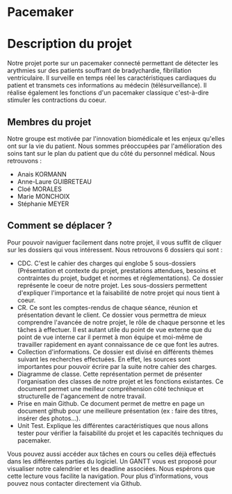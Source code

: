 **Pacemaker**
=============

# Description du projet
Notre projet porte sur un pacemaker connecté permettant de détecter les arythmies sur des patients souffrant de bradychardie, fibrillation ventriculaire. Il surveille en temps réel les caractéristiques cardiaques du patient et transmets ces informations au médecin (télésurveillance). Il réalise également les fonctions d'un pacemaker classique c'est-à-dire stimuler les contractions du coeur.

**Membres du projet**
---------------------

Notre groupe est motivée par l'innovation biomédicale et les enjeux qu'elles ont sur la vie du patient. Nous sommes préoccupées par l'amélioration des soins tant sur le plan du patient que du côté du personnel médical. Nous retrouvons :
- Anais KORMANN
- Anne-Laure GUIBRETEAU
- Cloé MORALES
- Marie MONCHOIX
- Stéphanie MEYER

**Comment se déplacer ?**
------------------------

Pour pouvoir naviguer facilement dans notre projet, il vous suffit de cliquer sur les dossiers qui vous intéressent. Nous retrouvons 6 dossiers qui sont :
- CDC. C'est le cahier des charges qui englobe 5 sous-dossiers (Présentation et contexte du projet, prestations attendues, besoins et contraintes du projet, budget et normes et réglementations). Ce dossier représente le coeur de notre projet. Les sous-dossiers permettent d'expliquer l'importance et la faisabilité de notre projet qui nous tient à coeur.
- CR. Ce sont les comptes-rendus de chaque séance, réunion et présentation devant le client. Ce dossier vous permettra de mieux comprendre l'avancée de notre projet, le rôle de chaque personne et les tâches à effectuer. Il est autant utile du point de vue externe que du point de vue interne car il permet à mon équipe et moi-même de travailler rapidement en ayant connaissance de ce que font les autres.
- Collection d'informations. Ce dossier est divisé en différents thèmes suivant les recherches effectuées. En effet, les sources sont importantes pour pouvoir écrire par la suite notre cahier des charges.
- Diagramme de classe. Cette représentation permet de présenter l'organisation des classes de notre projet et les fonctions existantes. Ce document permet une meilleur compréhension côté technique et structurelle de l'agancement de notre travail.
- Prise en main Github. Ce document permet de mettre en page un document github pour une meilleure présentation (ex : faire des titres, insérer des photos...).
- Unit Test. Explique les différentes caractéristiques que nous allons tester pour vérifier la faisabilité du projet et les capacités techniques du pacemaker.

Vous pouvez aussi accéder aux tâches en cours ou celles déjà effectués dans les différentes parties du logiciel. Un GANTT vous est proposé pour visualiser notre calendrier et les deadline associées.
Nous espérons que cette lecture vous facilite la navigation.
Pour plus d'informations, vous pouvez nous contacter directement via Github.
